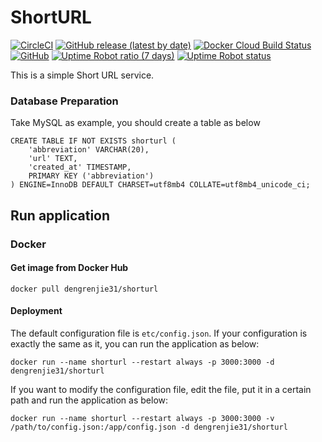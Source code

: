 # ShortURL

<a href="https://app.circleci.com/pipelines/github/DRJ31/ShortURL"><img alt="CircleCI" src="https://img.shields.io/circleci/build/github/DRJ31/ShortURL?logo=circleci"></a>
<a href="https://github.com/DRJ31/ShortURL/releases"><img alt="GitHub release (latest by date)" src="https://img.shields.io/github/v/release/DRJ31/ShortURL"></a>
<a href="https://hub.docker.com/r/dengrenjie31/shorturl"><img alt="Docker Cloud Build Status" src="https://img.shields.io/docker/cloud/build/dengrenjie31/shorturl"></a>
<a href="https://github.com/DRJ31/ShortURL"><img alt="GitHub" src="https://img.shields.io/github/license/DRJ31/ShortURL"></a>
<a href="https://uich.cc"><img alt="Uptime Robot ratio (7 days)" src="https://img.shields.io/uptimerobot/ratio/7/m787678797-d17e32f3520e4c4b32dc820a"></a>
<a href="https://uich.cc"><img alt="Uptime Robot status" src="https://img.shields.io/uptimerobot/status/m787678797-d17e32f3520e4c4b32dc820a"></a>

This is a simple Short URL service.

### Database Preparation
Take MySQL as example, you should create a table as below
```mysql
CREATE TABLE IF NOT EXISTS shorturl (
    'abbreviation' VARCHAR(20),
    'url' TEXT,
    'created_at' TIMESTAMP,
    PRIMARY KEY ('abbreviation')
) ENGINE=InnoDB DEFAULT CHARSET=utf8mb4 COLLATE=utf8mb4_unicode_ci;
```


## Run application
### Docker
#### Get image from Docker Hub
```shell
docker pull dengrenjie31/shorturl
```


#### Deployment
The default configuration file is `etc/config.json`. If your configuration is exactly the same as it, you can run the application as below:
```shell
docker run --name shorturl --restart always -p 3000:3000 -d dengrenjie31/shorturl
```

If you want to modify the configuration file, edit the file, put it in a certain path and run the application as below:
```shell
docker run --name shorturl --restart always -p 3000:3000 -v /path/to/config.json:/app/config.json -d dengrenjie31/shorturl
```
